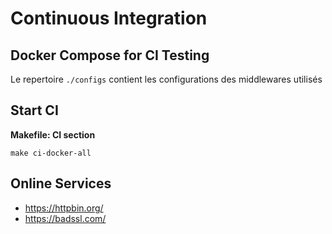 # Continuous Integration


## Docker Compose for CI Testing

Le repertoire `./configs` contient les configurations des middlewares utilisés

## Start CI

**Makefile: CI section**

`make ci-docker-all`

## Online Services

* https://httpbin.org/
* https://badssl.com/